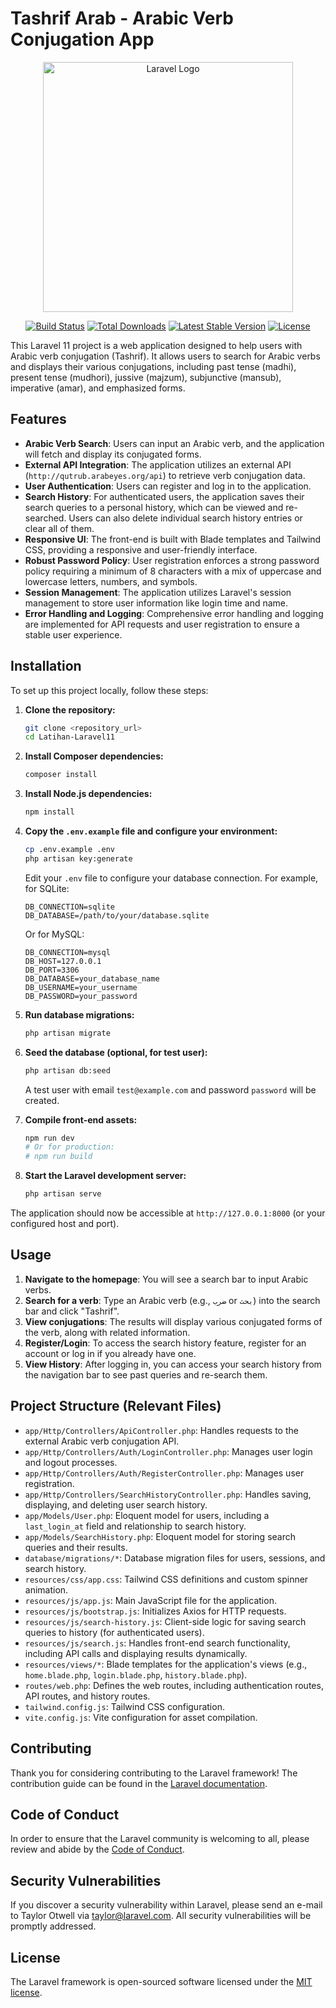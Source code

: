 # Tashrif Arab - Arabic Verb Conjugation App

<p align="center">
  <img src="https://raw.githubusercontent.com/laravel/art/master/logo-lockup/5%20SVG/2%20CMYK/1%20Full%20Color/laravel-logolockup-cmyk-red.svg" width="400" alt="Laravel Logo">
</p>

<p align="center">
<a href="https://github.com/laravel/framework/actions"><img src="https://github.com/laravel/framework/workflows/tests/badge.svg" alt="Build Status"></a>
<a href="https://packagist.org/packages/laravel/framework"><img src="https://img.shields.io/packagist/dt/laravel/framework" alt="Total Downloads"></a>
<a href="https://packagist.org/packages/laravel/framework"><img src="https://img.shields.io/packagist/v/laravel/framework" alt="Latest Stable Version"></a>
<a href="https://packagist.org/packages/laravel/framework"><img src="https://img.shields.io/packagist/l/laravel/framework" alt="License"></a>
</p>

This Laravel 11 project is a web application designed to help users with Arabic verb conjugation (Tashrif). It allows users to search for Arabic verbs and displays their various conjugations, including past tense (madhi), present tense (mudhori), jussive (majzum), subjunctive (mansub), imperative (amar), and emphasized forms.

## Features

* **Arabic Verb Search**: Users can input an Arabic verb, and the application will fetch and display its conjugated forms.
* **External API Integration**: The application utilizes an external API (`http://qutrub.arabeyes.org/api`) to retrieve verb conjugation data.
* **User Authentication**: Users can register and log in to the application.
* **Search History**: For authenticated users, the application saves their search queries to a personal history, which can be viewed and re-searched. Users can also delete individual search history entries or clear all of them.
* **Responsive UI**: The front-end is built with Blade templates and Tailwind CSS, providing a responsive and user-friendly interface.
* **Robust Password Policy**: User registration enforces a strong password policy requiring a minimum of 8 characters with a mix of uppercase and lowercase letters, numbers, and symbols.
* **Session Management**: The application utilizes Laravel's session management to store user information like login time and name.
* **Error Handling and Logging**: Comprehensive error handling and logging are implemented for API requests and user registration to ensure a stable user experience.

## Installation

To set up this project locally, follow these steps:

1.  **Clone the repository:**

    ```bash
    git clone <repository_url>
    cd Latihan-Laravel11
    ```

2.  **Install Composer dependencies:**

    ```bash
    composer install
    ```

3.  **Install Node.js dependencies:**

    ```bash
    npm install
    ```

4.  **Copy the `.env.example` file and configure your environment:**

    ```bash
    cp .env.example .env
    php artisan key:generate
    ```
    Edit your `.env` file to configure your database connection. For example, for SQLite:
    ```
    DB_CONNECTION=sqlite
    DB_DATABASE=/path/to/your/database.sqlite
    ```
    Or for MySQL:
    ```
    DB_CONNECTION=mysql
    DB_HOST=127.0.0.1
    DB_PORT=3306
    DB_DATABASE=your_database_name
    DB_USERNAME=your_username
    DB_PASSWORD=your_password
    ```

5.  **Run database migrations:**

    ```bash
    php artisan migrate
    ```

6.  **Seed the database (optional, for test user):**

    ```bash
    php artisan db:seed
    ```
    A test user with email `test@example.com` and password `password` will be created.

7.  **Compile front-end assets:**

    ```bash
    npm run dev
    # Or for production:
    # npm run build
    ```

8.  **Start the Laravel development server:**

    ```bash
    php artisan serve
    ```

The application should now be accessible at `http://127.0.0.1:8000` (or your configured host and port).

## Usage

1.  **Navigate to the homepage**: You will see a search bar to input Arabic verbs.
2.  **Search for a verb**: Type an Arabic verb (e.g., `ضرب` or `بحث`) into the search bar and click "Tashrif".
3.  **View conjugations**: The results will display various conjugated forms of the verb, along with related information.
4.  **Register/Login**: To access the search history feature, register for an account or log in if you already have one.
5.  **View History**: After logging in, you can access your search history from the navigation bar to see past queries and re-search them.

## Project Structure (Relevant Files)

* `app/Http/Controllers/ApiController.php`: Handles requests to the external Arabic verb conjugation API.
* `app/Http/Controllers/Auth/LoginController.php`: Manages user login and logout processes.
* `app/Http/Controllers/Auth/RegisterController.php`: Manages user registration.
* `app/Http/Controllers/SearchHistoryController.php`: Handles saving, displaying, and deleting user search history.
* `app/Models/User.php`: Eloquent model for users, including a `last_login_at` field and relationship to search history.
* `app/Models/SearchHistory.php`: Eloquent model for storing search queries and their results.
* `database/migrations/*`: Database migration files for users, sessions, and search history.
* `resources/css/app.css`: Tailwind CSS definitions and custom spinner animation.
* `resources/js/app.js`: Main JavaScript file for the application.
* `resources/js/bootstrap.js`: Initializes Axios for HTTP requests.
* `resources/js/search-history.js`: Client-side logic for saving search queries to history (for authenticated users).
* `resources/js/search.js`: Handles front-end search functionality, including API calls and displaying results dynamically.
* `resources/views/*`: Blade templates for the application's views (e.g., `home.blade.php`, `login.blade.php`, `history.blade.php`).
* `routes/web.php`: Defines the web routes, including authentication routes, API routes, and history routes.
* `tailwind.config.js`: Tailwind CSS configuration.
* `vite.config.js`: Vite configuration for asset compilation.

## Contributing

Thank you for considering contributing to the Laravel framework! The contribution guide can be found in the [Laravel documentation](https://laravel.com/docs/contributions).

## Code of Conduct

In order to ensure that the Laravel community is welcoming to all, please review and abide by the [Code of Conduct](https://laravel.com/docs/contributions#code-of-conduct).

## Security Vulnerabilities

If you discover a security vulnerability within Laravel, please send an e-mail to Taylor Otwell via [taylor@laravel.com](mailto:taylor@laravel.com). All security vulnerabilities will be promptly addressed.

## License

The Laravel framework is open-sourced software licensed under the [MIT license](https://opensource.org/licenses/MIT).
